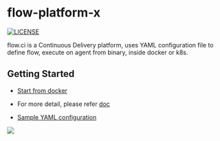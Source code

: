 flow-platform-x
============

[![LICENSE](https://img.shields.io/github/license/pingcap/tidb.svg)](https://github.com/pingcap/tidb/blob/master/LICENSE)  

flow.ci is a Continuous Delivery platform, uses YAML configuration file to define flow, 
execute on agent from binary, inside docker or k8s.

## Getting Started

- [Start from docker](https://github.com/FlowCI/docker)

- For more detail, please refer [doc](https://github.com/flowci/docs)

- [Sample YAML configuration](https://github.com/FlowCI/templates/blob/master/demo.yaml)


![](https://github.com/FlowCI/files/blob/master/imgs/trigger_from_github.gif)
